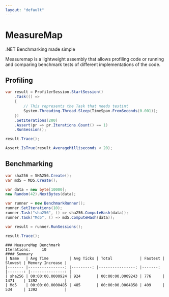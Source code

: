 ```yaml
---
layout: "default"
---
```

# MeasureMap

.NET Benchmarking made simple  
  
Measuremap is a lightweight assembly that allows profiling code or running and comparing benchmark tests of different implementations of the code.
## Profiling
```csharp
var result = ProfilerSession.StartSession()
	.Task(() => 
	{
		// This represents the Task that needs testint
		System.Threading.Thread.Sleep(TimeSpan.FromSeconds(0.001));
	})
	.SetIterations(200)
	.Assert(pr => pr.Iterations.Count() == 1)
	.RunSession();

result.Trace();

Assert.IsTrue(result.AverageMilliseconds < 20);
```


## Benchmarking
```csharp
var sha256 = SHA256.Create();
var md5 = MD5.Create();

var data = new byte[10000];
new Random(42).NextBytes(data);

var runner = new BenchmarkRunner();
runner.SetIterations(10);
runner.Task("sha256", () => sha256.ComputeHash(data));
runner.Task("Md5", () => md5.ComputeHash(data));

var result = runner.RunSessions();

result.Trace();
```
```
### MeasureMap Benchmark
Iterations:		10
#### Summary
| Name   | Avg Time         | Avg Ticks | Total            | Fastest | Slowest | Memory Increase |
|------- |----------------: |---------: |----------------: |-------: |-------: |---------------: |
| sha256 | 00:00:00.0000924 | 924       | 00:00:00.0009243 | 776     | 1471    | 1392            |
| Md5    | 00:00:00.0000485 | 485       | 00:00:00.0004858 | 409     | 534     | 1392            |
```